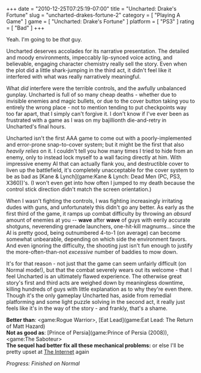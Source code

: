 +++
date = "2010-12-25T07:25:19-07:00"
title = "Uncharted: Drake's Fortune"
slug = "uncharted-drakes-fortune-2"
category = [ "Playing A Game" ]
game = [ "Uncharted: Drake's Fortune" ]
platform = [ "PS3" ]
rating = [ "Bad" ]
+++

Yeah.  I'm going to be <i>that</i> guy.

Uncharted deserves accolades for its narrative presentation.  The detailed and moody environments, impeccably lip-synced voice acting, and believable, engaging character chemistry really sell the story.  Even when the plot did a little shark-jumping in the third act, it didn't feel like it interfered with what was really narratively meaningful.

What <i>did</i> interfere were the terrible controls, and the awfully unbalanced gunplay.  Uncharted is full of so many cheap deaths - whether due to invisible enemies and magic bullets, or due to the cover button taking you to entirely the wrong place - not to mention tending to put checkpoints way too far apart, that I simply can't forgive it.  I don't know if I've ever been as frustrated with a game as I was on my bajillionth die-and-retry in Uncharted's final hours.

Uncharted isn't the first AAA game to come out with a poorly-implemented and error-prone snap-to-cover system; but it might be the first that also <i>heavily relies</i> on it.  I couldn't tell you how many times I tried to hide from an enemy, only to instead lock myself to a wall facing directly at him.  With impressive enemy AI that can actually flank you, and destructible cover to liven up the battlefield, it's completely unacceptable for the cover system to be as bad as [Kane & Lynch](game:Kane & Lynch: Dead Men (PC, PS3, X360))'s.  (I won't even get into how often I jumped to my death because the control stick direction didn't match the screen orientation.)

When I wasn't fighting the controls, I was fighting increasingly irritating dudes with guns, and unfortunately this didn't go any better.  As early as the first third of the game, it ramps up combat difficulty by throwing an <i>absurd</i> amount of enemies at you -- <b>wave</b> after <b>wave</b> of guys with eerily accurate shotguns, neverending grenade launchers, one-hit-kill magnums... since the AI is pretty good, being outnumbered 4-to-1 (on average) can become somewhat unbearable, depending on which side the environment favors.  And even ignoring the difficulty, the shooting just isn't fun enough to justify the more-often-than-not <i>excessive</i> number of baddies to mow down.

It's for that reason - not just that the game can seem unfairly difficult (on Normal mode!), but that the combat severely wears out its welcome - that I feel Uncharted is an ultimately flawed experience.  The otherwise great story's first and third acts are weighed down by meaningless downtime, killing hundreds of guys with little explanation as to why they're even there.  Though it's the only gameplay Uncharted has, aside from remedial platforming and some light puzzle solving in the second act, it really just feels like it's in the way of the story - and frankly, that's a shame.

<b>Better than</b>: <game:Rogue Warrior>, [Eat Lead](game:Eat Lead: The Return of Matt Hazard)  
<b>Not as good as</b>: [Prince of Persia](game:Prince of Persia (2008)), <game:The Saboteur>  
<b>The sequel had better fix all these mechanical problems:</b> or else I'll be pretty upset at <a href="http://www.metacritic.com/game/playstation-3/uncharted-2-among-thieves">The Internet</a> again

<i>Progress: Finished on Normal</i>
